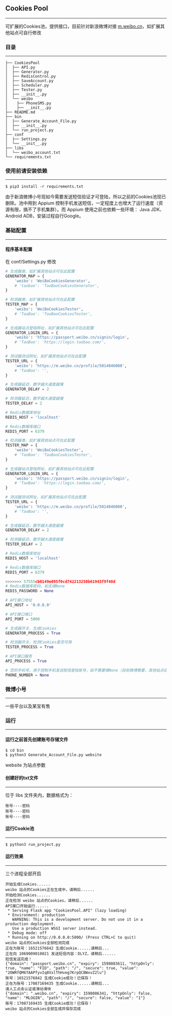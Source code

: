 ## Cookies Pool

------

可扩展的Cookies池，提供接口，目前针对新浪微博对接 [m.weibo.cn](m.weibo.cn)，如扩展其他站点可自行修改




### 目录

------

```
├── CookiesPool
│  ├── API.py
│  ├── Generator.py
│  ├── RedisControl.py
│  ├── SaveAccount.py
│  ├── Scheduler.py
│  ├── Tester.py
│  ├── __init__.py
│  └── weibo
│    ├── PhoneSMS.py
│    ├── __init__.py
├── README.md
├── bin
│  ├── Generate_Account_File.py
│  ├── __init__.py
│  └── run_project.py
├── conf
│  ├── Settings.py
│  └── __init__.py
├── libs
│  └── weibo_account.txt
└── requirements.txt
```



### 使用前请安装依赖

------

```shell
$ pip3 install -r requirements.txt
```

由于新浪微博小号现如今需要发送短信验证才可登陆，所以之前的Cookies池现已删除。池中用到 Appium 控制手机发送短信，一定程度上也增大了运行速度（资源有限，搞不了手机集群）。而 Appium 使用之前也依赖一些环境： Java JDK、Android ADB，安装过程自行Google。



### 基础配置

------

#### 程序基本配置

在 conf/Settings.py 修改

```python
# 生成器类，如扩展其他站点可在此配置
GENERATOR_MAP = {
    'weibo': 'WeiBoCookiesGenerator',
    # 'taobao': 'TaoBaoCookiesGenerator',
}

# 检测器类，如扩展其他站点可在此配置
TESTER_MAP = {
    'weibo': 'WeiBoCookiesTester',
    # 'TaoBao': 'TaoBaoCookiesTester',
}

# 生成器站点登陆网址，如扩展其他站点可在此配置
GENERATOR_LOGIN_URL = {
    'weibo': 'https://passport.weibo.cn/signin/login',
    # 'TaoBao': 'https://login.taobao.com/',
}

# 测试器测试网址，如扩展其他站点可在此配置
TESTER_URL = {
    'weibo': 'https://m.weibo.cn/profile/5014846080',
    # 'TaoBao': '',
}

# 生成器延迟，数字越大速度越慢
GENERATOR_DELAY = 2

# 检测器延迟，数字越大速度越慢
TESTER_DELAY = 2

# Redis数据库地址
REDIS_HOST = 'localhost'

# Redis数据库端口
REDIS_PORT = 6379

# 检测器类，如扩展其他站点可在此配置
TESTER_MAP = {
    'weibo': 'WeiBoCookiesTester',
    # 'TaoBao': 'TaoBaoCookiesTester',
}

# 生成器站点登陆网址，如扩展其他站点可在此配置
GENERATOR_LOGIN_URL = {
    'weibo': 'https://passport.weibo.cn/signin/login',
    # 'TaoBao': 'https://login.taobao.com/',
}

# 测试器测试网址，如扩展其他站点可在此配置
TESTER_URL = {
    'weibo': 'https://m.weibo.cn/profile/5014846080',
    # 'TaoBao': '',
}

# 生成器延迟，数字越大速度越慢
GENERATOR_DELAY = 2

# 检测器延迟，数字越大速度越慢
TESTER_DELAY = 2

# Redis数据库地址
REDIS_HOST = 'localhost'

# Redis数据库端口
REDIS_PORT = 6379

>>>>>>> 57555cb0149e095f0cd742213250b61943f9f48d
# Redis数据库密码，如无填None
REDIS_PASSWORD = None

# API接口地址
API_HOST = '0.0.0.0'

# API接口端口
API_PORT = 5000

# 生成器开关，生成Cookies
GENERATOR_PROCESS = True

# 检测器开关，检测Cookies是否可用
TESTER_PROCESS = True

# API接口服务
API_PROCESS = True

# 您的手机号，用于控制手机发送短信登陆账号，如不需要填None（目前微博需要，其他站点自行斟酌）
PHONE_NUMBER = None
```



### 微博小号

------

一些平台以及某宝有售



### 运行

------

#### 运行之前首先创建账号存储文件

```shell
$ cd bin
$ python3 Generate_Account_File.py website
```

website 为站点参数



#### 创建好的txt文件

------

位于 libs 文件夹内，数据格式为：

```
账号----密码
账号----密码
账号----密码
```



#### 运行Cookie池

------

```shell
$ python3 run_project.py
```


#### 运行效果

------

三个进程全部开启

```
开始生成Cookies......
weibo 站点的Cookies正在生成中，请稍后......
开始检测Cookies......
正在检测 weibo 站点的Cookies，请稍后......
API接口开始运行......
 * Serving Flask app "CookiesPool.API" (lazy loading)
 * Environment: production
   WARNING: This is a development server. Do not use it in a production deployment.
   Use a production WSGI server instead.
 * Debug mode: off
 * Running on http://0.0.0.0:5000/ (Press CTRL+C to quit)
weibo 站点的Cookies全部检测完成
正在为账号：16521576842 生成Cookie......请稍后...
正在向 1069009010021 发送短信内容：DLYZ，请稍后......
短信发送完成！
{"domain": "passport.weibo.cn", "expiry": 1598083611, "httpOnly": true, "name": "FID", "path": "/", "secure": true, "value": "2OWRfQM6TAAPfyvIq8VxlThHveg7KrpQCBWxvZ2lu"}
账号：16521576842 生成Cookie成功！已保存！
正在为账号：17087169435 生成Cookie......请稍后...
请人工点击认证或滑动滑块
{"domain": ".weibo.cn", "expiry": 1598086341, "httpOnly": false, "name": "MLOGIN", "path": "/", "secure": false, "value": "1"}
账号：17087169435 生成Cookie成功！已保存！
weibo 站点的Cookies全部生成并保存完成
```
